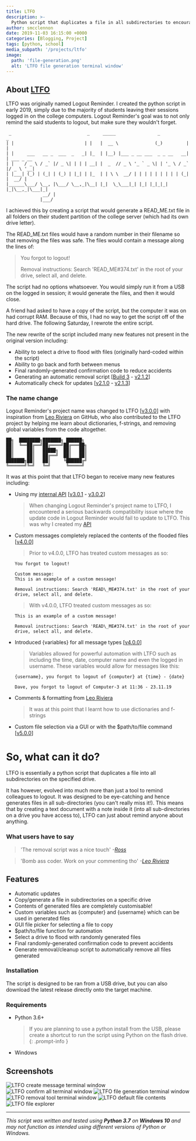 ```yaml
---
title: LTFO
description: >-
  Python script that duplicates a file in all subdirectories to encourage my fellow students to log out next time.
author: smcclennon
date: 2019-11-03 16:15:00 +0000
categories: [Blogging, Project]
tags: [python, school]
media_subpath: '/projects/ltfo'
image:
  path: 'file-generation.png'
  alt: 'LTFO file generation terminal window'
---
```


## About [LTFO](https://github.com/smcclennon/LTFO)

LTFO was originally named Logout Reminder. I created the python script in early 2019, simply due to the majority of students leaving their sessions logged in on the college computers. Logout Reminder's goal was to not only remind the said students to logout, but make sure they wouldn't forget.

```
 _                             _     _____                _           _
| |                           | |   |  __ \              (_)         | |
| |     ___   __ _  ___  _   _| |_  | |__) |___ _ __ ___  _ _ __   __| | ___ _ __
| |    / _ \ / _` |/ _ \| | | | __| |  _  // _ \ '_ ` _ \| | '_ \ / _` |/ _ \ '__|
| |___| (_) | (_| | (_) | |_| | |_  | | \ \  __/ | | | | | | | | | (_| |  __/ |
|______\___/ \__, |\___/ \__,_|\__| |_|  \_\___|_| |_| |_|_|_| |_|\__,_|\___|_|
              __/ |
             |___/
```

I achieved this by creating a script that would generate a READ\_ME.txt file in all folders on their student partition of the college server (which had its own drive letter).

The READ_ME.txt files would have a random number in their filename so that removing the files was safe. The files would contain a message along the lines of:

> You forgot to logout!
> 
> Removal instructions: Search 'READ_ME#374.txt' in the root of your drive, select all, and delete.

The script had no options whatsoever. You would simply run it from a USB on the logged in session; it would generate the files, and then it would close.

A friend had asked to have a copy of the script, but the computer it was on had corrupt RAM. Because of this, I had no way to get the script off of the hard drive. The following Saturday, I rewrote the entire script.

The new rewrite of the script included many new features not present in the original version including:

*   Ability to select a drive to flood with files (originally hard-coded within the script)
*   Ability to go back and forth between menus
*   Final randomly-generated confirmation code to reduce accidents
*   Generating an automatic removal script \[[Build 3](https://github.com/smcclennon/LTFO/releases/tag/build-3) - [v2.1.2](https://github.com/smcclennon/LTFO/releases/tag/v2.1.2)\]
*   Automatically check for updates \[[v2.1.0](https://github.com/smcclennon/LTFO/releases/tag/v2.1.0) - [v2.1.3](https://github.com/smcclennon/LTFO/releases/tag/v2.1.3)\]

### The name change

Logout Reminder's project name was changed to LTFO \[[v3.0.0](https://github.com/smcclennon/LTFO/releases/tag/v3.0.0)\] with inspiration from [Leo Riviera](https://github.com/leoriviera) on GitHub, who also contributed to the LTFO project by helping me learn about dictionaries, f-strings, and removing global variables from the code altogether.

```
██╗  ████████╗███████╗ ██████╗ 
██║  ╚══██╔══╝██╔════╝██╔═══██╗
██║     ██║   █████╗  ██║   ██║
██║     ██║   ██╔══╝  ██║   ██║
███████╗██║   ██║     ╚██████╔╝
╚══════╝╚═╝   ╚═╝      ╚═════╝ 
```

It was at this point that that LTFO began to receive many new features including:

*   Using my [internal API](/update/api) \[[v3.0.1](https://github.com/smcclennon/LTFO/releases/tag/v3.0.1) - [v3.0.2](https://github.com/smcclennon/LTFO/releases/tag/v3.0.2)\]

    > When changing Logout Reminder's project name to LTFO, I encountered a serious backwards compatibility issue where the update code in Logout Reminder would fail to update to LTFO. This was why I created my [API](/update/api)

*   Custom messages completely replaced the contents of the flooded files \[[v4.0.0](https://github.com/smcclennon/LTFO/releases/tag/v4.0.0)\]
    
    >    Prior to v4.0.0, LTFO has treated custom messages as so:

        You forgot to logout!
        
        Custom message:  
        This is an example of a custom message!
        
        Removal instructions: Search 'READ\_ME#374.txt' in the root of your drive, select all, and delete.
        
    > With v4.0.0, LTFO treated custom messages as so:

        This is an example of a custom message!
        
        Removal instructions: Search 'READ\_ME#374.txt' in the root of your drive, select all, and delete.

*   Introduced {variables} for all message types \[[v4.0.0](https://github.com/smcclennon/LTFO/releases/tag/v4.0.0)\]
    
    > Variables allowed for powerful automation with LTFO such as including the time, date, computer name and even the logged in username. These variables would allow for messages like this:
    
        {username}, you forgot to logout of {computer} at {time} - {date}
        
        Dave, you forgot to logout of Computer-3 at 11:36 - 23.11.19


*   Comments & formatting from [Leo Riviera](https://github.com/leoriviera)  
    > It was at this point that I learnt how to use dictionaries and f-strings
*   Custom file selection via a GUI or with the $path/to/file command \[[v5.0.0](https://github.com/smcclennon/LTFO/releases/tag/v5.0.0)\]

# So, what can it do?

LTFO is essentially a python script that duplicates a file into all subdirectories on the specified drive.

It has however, evolved into much more than just a tool to remind colleagues to logout. It was designed to be eye-catching and hence generates files in all sub-directories (you can't really miss it!). This means that by creating a text document with a note inside it (into all sub-directories on a drive you have access to), LTFO can just about remind anyone about anything.

### What users have to say

> 'The removal script was a nice touch' _\-[Ross](https://github.com/yuiiiiiii)_

> 'Bomb ass coder. Work on your commenting tho' _\-[Leo Riviera](https://github.com/leoriviera)_

## Features

*   Automatic updates
*   Copy/generate a file in subdirectories on a specific drive
*   Contents of generated files are completely customisable!
*   Custom variables such as {computer} and {username} which can be used in generated files
*   GUI file picker for selecting a file to copy
*   $path/to/file function for automation
*   Select a drive to flood with randomly generated files
*   Final randomly-generated confirmation code to prevent accidents
*   Generate removal/cleanup script to automatically remove all files generated

### Installation

The script is designed to be ran from a USB drive, but you can also download the latest release directly onto the target machine.

### Requirements

*   Python 3.6+
    > If you are planning to use a python install from the USB, please create a shortcut to run the script using Python on the flash drive.
    {: .prompt-info }
*   Windows

## Screenshots

![LTFO create message terminal window](create-message.png)
![LTFO confirm all terminal window](confirm-all.png)
![LTFO file generation terminal window](file-generation.png)
![LTFO removal tool terminal window](removal-tool.png)
![LTFO default file contents](document-contents.png)  
![LTFO file explorer](file-explorer.png)

- - -

_This script was written and tested using **Python 3.7** on **Windows 10** and may not function as intended using different versions of Python or Windows._